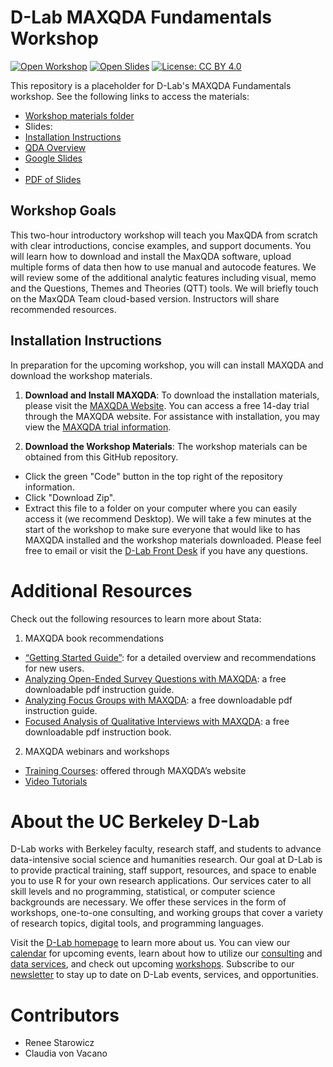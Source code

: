 # D-Lab MAXQDA Fundamentals Workshop

[![Open Workshop](https://img.shields.io/badge/open-materials%20-blue)](https://drive.google.com/drive/folders/1l7I0nOHeFrcEYRaLM71lXgYVxjZQkJK7?usp=share_link)
[![Open Slides](https://img.shields.io/badge/open-slides%20-purple)](https://docs.google.com/presentation/d/1rJ_5iOhRzBM5M-RqYoT3NojAhq-hUFwc/edit?usp=share_link&ouid=113225142021726469601&rtpof=true&sd=true)
[![License: CC BY 4.0](https://img.shields.io/badge/License-CC_BY_4.0-lightgrey.svg)](https://creativecommons.org/licenses/by/4.0/)

This repository is a placeholder for D-Lab's MAXQDA Fundamentals workshop. See the following links to access the materials:

* [Workshop materials folder](https://drive.google.com/drive/folders/1l7I0nOHeFrcEYRaLM71lXgYVxjZQkJK7?usp=share_link)
* Slides:
* [Installation Instructions](https://docs.google.com/presentation/d/1_5tiefNJ4J_LzkPmOrzFyGdxP8eaHGCB/edit?usp=sharing&ouid=117085659483156905831&rtpof=true&sd=true)
* [QDA Overview](https://docs.google.com/presentation/d/1ug11kXRCsFXXiam39KY3fbbSn3sRy8Ur/edit?usp=sharing&ouid=117085659483156905831&rtpof=true&sd=true)
* [Google Slides](https://docs.google.com/presentation/d/1rJ_5iOhRzBM5M-RqYoT3NojAhq-hUFwc/edit?usp=share_link&ouid=113225142021726469601&rtpof=true&sd=true)
* 
* [PDF of Slides](https://drive.google.com/file/d/1_QspynmxEWagKpShtUC0WwvhYmFhqVSi/view?usp=share_link)

## Workshop Goals

This two-hour introductory workshop will teach you MaxQDA from scratch with
clear introductions, concise examples, and support documents. You will learn how
to download and install the MaxQDA software, upload multiple forms of data then
how to use manual and autocode features. We will review some of the additional
analytic features including visual, memo and the Questions, Themes and Theories
(QTT) tools. We will briefly touch on the MaxQDA Team cloud-based version.
Instructors will share recommended resources.

## Installation Instructions

In preparation for the upcoming workshop, you will can install MAXQDA and download the workshop materials.

1. **Download and Install MAXQDA**: To download the installation materials, please visit the [MAXQDA Website](https://www.maxqda.com/qualitative-data-analysis-software?gclid=Cj0KCQiA8t2eBhDeARIsAAVEga2PYw1OLEq6ciKXbg5jQa2X7urhIbHp5vq6rCHFCKKOW86Ng7yD-vkaAqBPEALw_wcB#!). You can access a free 14-day trial through the MAXQDA website. For assistance with installation, you may view the [MAXQDA trial information](https://www.maxqda.com/trial).

2. **Download the Workshop Materials**: The workshop materials can be obtained from this GitHub repository.
  * Click the green "Code" button in the top right of the repository information.
  * Click "Download Zip".
  * Extract this file to a folder on your computer where you can easily access it (we recommend Desktop).
We will take a few minutes at the start of the workshop to make sure everyone that would like to has MAXQDA installed and the workshop materials downloaded. Please feel free to email or visit the [D-Lab Front Desk](https://dlab.berkeley.edu/training/frontdesk-info) if you have any questions.

# Additional Resources

Check out the following resources to learn more about Stata:
1. MAXQDA book recommendations
  * [“Getting Started Guide”](https://www.maxqda.com/help-mx22/getting-started-guide/introduction): for a detailed overview and recommendations for new users.
  * [Analyzing Open-Ended Survey Questions with MAXQDA](https://www.maxqda-press.com/catalog/guides/analyzing-open-ended-survey-questions-with-maxqda): a free downloadable pdf instruction guide.
  * [Analyzing Focus Groups with MAXQDA](https://www.google.com/url?q=https://www.maxqda-press.com/catalog/guides/analyzing-focus-groups-with-maxqda&sa=D&source=docs&ust=1675132717764127&usg=AOvVaw1zKUBilWVD9R50BUvUwNev): a free downloadable pdf instruction guide.
  * [Focused Analysis of Qualitative Interviews with MAXQDA](https://www.maxqda-press.com/catalog/books/focused-analysis-of-qualitative-interviews-with-maxqda): a free downloadable pdf instruction book.
2. MAXQDA webinars and workshops
  * [Training Courses](https://www.maxqda.com/live-training): offered through MAXQDA’s website
  * [Video Tutorials](https://www.maxqda.com/maxqda-video-tutorials)



# About the UC Berkeley D-Lab

D-Lab works with Berkeley faculty, research staff, and students to advance
data-intensive social science and humanities research. Our goal at D-Lab is to
provide practical training, staff support, resources, and space to enable you to
use R for your own research applications. Our services cater to all skill levels
and no programming, statistical, or computer science backgrounds are necessary.
We offer these services in the form of workshops, one-to-one consulting, and
working groups that cover a variety of research topics, digital tools, and
programming languages.  

Visit the [D-Lab homepage](https://dlab.berkeley.edu/) to learn more about us.
You can view our [calendar](https://dlab.berkeley.edu/events/calendar) for
upcoming events, learn about how to utilize our
[consulting](https://dlab.berkeley.edu/consulting) and [data
services](https://dlab.berkeley.edu/data), and check out upcoming
[workshops](https://dlab.berkeley.edu/events/workshops). Subscribe to our
[newsletter](https://dlab.berkeley.edu/news/weekly-newsletter) to stay up to
date on D-Lab events, services, and opportunities.

# Contributors

* Renee Starowicz
* Claudia von Vacano

